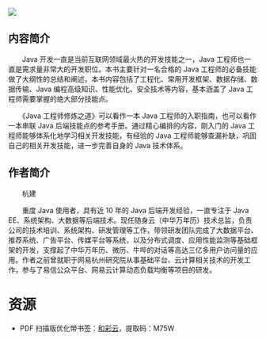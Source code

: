 ![](http://img3m5.ddimg.cn/90/33/25250535-1_u_3.jpg)

## 内容简介

　　Java 开发一直是当前互联网领域最火热的开发技能之一，Java 工程师也一直是需求量非常大的开发职位。本书主要针对一名合格的 Java 工程师的必备技能做了大纲性的总结和阐述。本书内容包括了工程化、常用开发框架、数据存储、数据传输、Java 编程高级知识、性能优化、安全技术等内容，基本涵盖了 Java 工程师需要掌握的绝大部分技能点。

　　《Java 工程师修炼之道》可以看作一本 Java 工程师的入职指南，也可以看作一本串联 Java 后端技能点的参考手册。通过精心编排的内容，刚入门的 Java 工程师能够体系化地学习相关开发技能，有经验的 Java 工程师能够查漏补缺，巩固自己的相关开发技能，进一步完善自身的 Java 技术体系。

## 作者简介

　　杭建

　　重度 Java 使用者，具有近 10 年的 Java 后端开发经验，一直专注于 Java EE、系统架构、大数据等后端技术。现任随身云（中华万年历）技术总监，负责公司的技术培训、系统架构、研发管理等工作，带领研发团队完成了大数据平台、推荐系统、广告平台、传媒平台等系统，以及分布式调度、应用性能监测等基础框架的开发，支撑起了中华万年历、微历、牛哔的对话等高达三亿多用户访问量的应用。作者之前曾就职于网易杭州研究院从事基础平台、云计算相关技术的开发工作，参与了易信公众平台、网易云计算动态负载均衡等项目的研发。

# 资源

* PDF 扫描版优化带书签：[和彩云](https://caiyun.139.com/m/i?0n5CriwGu0Dt1)，提取码：M75W
